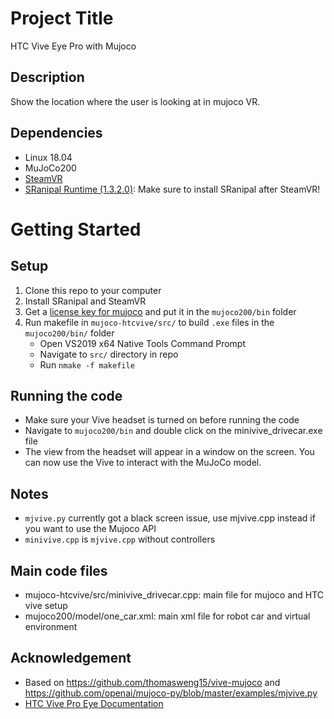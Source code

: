 # Project Title

HTC Vive Eye Pro with Mujoco

## Description

Show the location where the user is looking at in mujoco VR.

## Dependencies
* Linux 18.04
* MuJoCo200
* [SteamVR](https://store.steampowered.com/app/250820/SteamVR/)
* [SRanipal Runtime (1.3.2.0)](https://developer.vive.com/resources/vive-sense/eye-and-facial-tracking-sdk/download/latest/): Make sure to install SRanipal after SteamVR!

# Getting Started

## Setup
1. Clone this repo to your computer
2. Install SRanipal and SteamVR
3. Get a [license key for mujoco](https://www.roboti.us/license.html) and put it in the `mujoco200/bin` folder
4. Run makefile in `mujoco-htcvive/src/` to build `.exe` files in the `mujoco200/bin/` folder
    * Open VS2019 x64 Native Tools Command Prompt
    * Navigate to `src/` directory in repo
    * Run `nmake -f makefile`

## Running the code
* Make sure your Vive headset is turned on before running the code
* Navigate to `mujoco200/bin` and double click on the minivive_drivecar.exe file 
* The view from the headset will appear in a window on the screen. You can now use the Vive to interact with the MuJoCo model.

## Notes
* `mjvive.py` currently got a black screen issue, use mjvive.cpp instead if you want to use the Mujoco API
* `minivive.cpp` is `mjvive.cpp` without controllers

## Main code files
* mujoco-htcvive/src/minivive_drivecar.cpp: main file for mujoco and HTC vive setup
* mujoco200/model/one_car.xml: main xml file for robot car and virtual environment

## Acknowledgement
* Based on https://github.com/thomasweng15/vive-mujoco and https://github.com/openai/mujoco-py/blob/master/examples/mjvive.py
* [HTC Vive Pro Eye Documentation](https://developer.vive.com/resources/vive-sense/eye-and-facial-tracking-sdk/)
